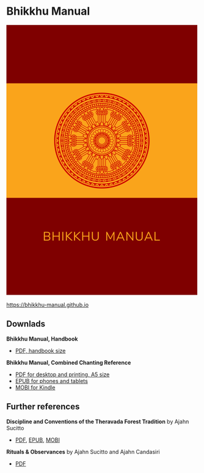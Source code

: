 # Bhikkhu Manual

![Bhikkhu Manual](./includes/images/handbook-cover.png)

<https://bhikkhu-manual.github.io>

## Downlads

**Bhikkhu Manual, Handbook**

- [PDF, handbook size](https://bhikkhu-manual.github.io/includes/docs/Bhikkhu-Manual-Handbook.pdf)

**Bhikkhu Manual, Combined Chanting Reference**

- [PDF for desktop and printing, A5 size](https://bhikkhu-manual.github.io/includes/docs/Bhikkhu-Manual-Combined-Chanting.pdf)
- [EPUB for phones and tablets](https://bhikkhu-manual.github.io/includes/docs/Bhikkhu-Manual-Combined-Chanting.epub)
- [MOBI for Kindle](https://bhikkhu-manual.github.io/includes/docs/Bhikkhu-Manual-Combined-Chanting.mobi)

## Further references

**Discipline and Conventions of the Theravada Forest Tradition** by Ajahn Sucitto

- [PDF](https://bhikkhu-manual.github.io/includes/docs/Discipline-and-Conventions-Ajahn-Sucitto.pdf), [EPUB](https://bhikkhu-manual.github.io/includes/docs/Discipline-and-Conventions-Ajahn-Sucitto.epub), [MOBI](https://bhikkhu-manual.github.io/includes/docs/Discipline-and-Conventions-Ajahn-Sucitto.mobi)

**Rituals & Observances** by Ajahn Sucitto and Ajahn Candasiri

- [PDF](https://bhikkhu-manual.github.io/includes/docs/Rituals-and-Obervances-Ajahn-Sucitto-and-Ajahn-Candasiri.pdf)

